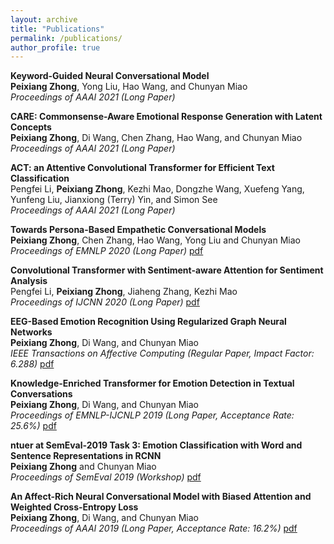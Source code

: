 ```yaml
---
layout: archive
title: "Publications"
permalink: /publications/
author_profile: true
---
```

**Keyword-Guided Neural Conversational Model** <br/>
**Peixiang Zhong**, Yong Liu, Hao Wang, and Chunyan Miao <br/>
*Proceedings of AAAI 2021 (Long Paper)*

**CARE: Commonsense-Aware Emotional Response Generation with Latent Concepts** <br/>
**Peixiang Zhong**, Di Wang, Chen Zhang, Hao Wang, and Chunyan Miao <br/>
*Proceedings of AAAI 2021 (Long Paper)*

**ACT: an Attentive Convolutional Transformer for Efficient Text Classification** <br/>
Pengfei Li, **Peixiang Zhong**, Kezhi Mao, Dongzhe Wang, Xuefeng Yang, Yunfeng Liu, Jianxiong (Terry) Yin, and Simon See<br/>
*Proceedings of AAAI 2021 (Long Paper)*

**Towards Persona-Based Empathetic Conversational Models** <br/>
**Peixiang Zhong**, Chen Zhang, Hao Wang, Yong Liu and Chunyan Miao <br/>
*Proceedings of EMNLP 2020 (Long Paper)* [pdf](https://arxiv.org/pdf/2004.12316)

**Convolutional Transformer with Sentiment-aware Attention for Sentiment Analysis** <br/>
Pengfei Li, **Peixiang Zhong**, Jiaheng Zhang, Kezhi Mao <br/>
*Proceedings of IJCNN 2020 (Long Paper)* [pdf](https://ieeexplore.ieee.org/abstract/document/9206796/)

**EEG-Based Emotion Recognition Using Regularized Graph Neural Networks** <br/>
**Peixiang Zhong**, Di Wang, and Chunyan Miao <br/>
*IEEE Transactions on Affective Computing (Regular Paper, Impact Factor: 6.288)* [pdf](https://arxiv.org/abs/1907.07835)

**Knowledge-Enriched Transformer for Emotion Detection in Textual Conversations** <br/>
**Peixiang Zhong**, Di Wang, and Chunyan Miao <br/>
*Proceedings of EMNLP-IJCNLP 2019 (Long Paper, Acceptance Rate: 25.6%)* [pdf](https://arxiv.org/abs/1909.10681)

**ntuer at SemEval-2019 Task 3: Emotion Classification with Word and Sentence Representations in RCNN** <br/>
**Peixiang Zhong** and Chunyan Miao <br/>
*Proceedings of SemEval 2019 (Workshop)* [pdf](https://www.aclweb.org/anthology/papers/S/S19/S19-2048/)

**An Affect-Rich Neural Conversational Model with Biased Attention and Weighted Cross-Entropy Loss** <br/>
**Peixiang Zhong**, Di Wang, and Chunyan Miao <br/>
*Proceedings of AAAI 2019 (Long Paper, Acceptance Rate: 16.2%)* [pdf](https://wvvw.aaai.org/ojs/index.php/AAAI/article/view/4740)


